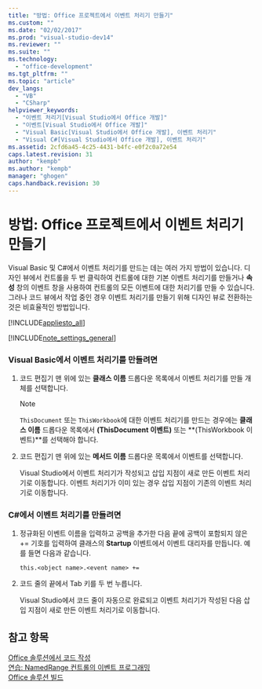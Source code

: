 ```yaml
---
title: "방법: Office 프로젝트에서 이벤트 처리기 만들기"
ms.custom: ""
ms.date: "02/02/2017"
ms.prod: "visual-studio-dev14"
ms.reviewer: ""
ms.suite: ""
ms.technology: 
  - "office-development"
ms.tgt_pltfrm: ""
ms.topic: "article"
dev_langs: 
  - "VB"
  - "CSharp"
helpviewer_keywords: 
  - "이벤트 처리기[Visual Studio에서 Office 개발]"
  - "이벤트[Visual Studio에서 Office 개발]"
  - "Visual Basic[Visual Studio에서 Office 개발], 이벤트 처리기"
  - "Visual C#[Visual Studio에서 Office 개발], 이벤트 처리기"
ms.assetid: 2cfd6a45-4c25-4431-b4fc-e0f2c0a72e54
caps.latest.revision: 31
author: "kempb"
ms.author: "kempb"
manager: "ghogen"
caps.handback.revision: 30
---
```

# 방법: Office 프로젝트에서 이벤트 처리기 만들기
  Visual Basic 및 C\#에서 이벤트 처리기를 만드는 데는 여러 가지 방법이 있습니다.  디자인 뷰에서 컨트롤을 두 번 클릭하여 컨트롤에 대한 기본 이벤트 처리기를 만들거나 **속성** 창의 이벤트 창을 사용하여 컨트롤의 모든 이벤트에 대한 처리기를 만들 수 있습니다.  그러나 코드 뷰에서 작업 중인 경우 이벤트 처리기를 만들기 위해 디자인 뷰로 전환하는 것은 비효율적인 방법입니다.  
  
 [!INCLUDE[appliesto_all](../vsto/includes/appliesto-all-md.md)]  
  
 [!INCLUDE[note_settings_general](../sharepoint/includes/note-settings-general-md.md)]  
  
### Visual Basic에서 이벤트 처리기를 만들려면  
  
1.  코드 편집기 맨 위에 있는 **클래스 이름** 드롭다운 목록에서 이벤트 처리기를 만들 개체를 선택합니다.  
  
    > [!NOTE]  
    >  `ThisDocument` 또는 `ThisWorkbook`에 대한 이벤트 처리기를 만드는 경우에는 **클래스 이름** 드롭다운 목록에서 **\(ThisDocument 이벤트\)** 또는 **\(ThisWorkbook 이벤트\)**를 선택해야 합니다.  
  
2.  코드 편집기 맨 위에 있는 **메서드 이름** 드롭다운 목록에서 이벤트를 선택합니다.  
  
     Visual Studio에서 이벤트 처리기가 작성되고 삽입 지점이 새로 만든 이벤트 처리기로 이동합니다.  이벤트 처리기가 이미 있는 경우 삽입 지점이 기존의 이벤트 처리기로 이동합니다.  
  
### C\#에서 이벤트 처리기를 만들려면  
  
1.  정규화된 이벤트 이름을 입력하고 공백을 추가한 다음 끝에 공백이 포함되지 않은 \+\= 기호를 입력하여 클래스의 **Startup** 이벤트에서 이벤트 대리자를 만듭니다.  예를 들면 다음과 같습니다.  
  
     `this.<object name>.<event name> +=`  
  
2.  코드 줄의 끝에서 Tab 키를 두 번 누릅니다.  
  
     Visual Studio에서 코드 줄이 자동으로 완료되고 이벤트 처리기가 작성된 다음 삽입 지점이 새로 만든 이벤트 처리기로 이동합니다.  
  
## 참고 항목  
 [Office 솔루션에서 코드 작성](../vsto/writing-code-in-office-solutions.md)   
 [연습: NamedRange 컨트롤의 이벤트 프로그래밍](../vsto/walkthrough-programming-against-events-of-a-namedrange-control.md)   
 [Office 솔루션 빌드](../vsto/building-office-solutions.md)  
  
  
